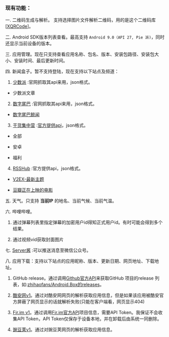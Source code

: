 ### 现有功能：

一. 二维码生成与解析。 支持选择图片文件解析二维码，用的是这个二维码库 [[XQRCode](https://github.com/xuexiangjys/XQRCode)]。

二. Android SDK版本列表查看。最高支持 `Android 9.0（API 27, Pie 派)`，同时还显示当前设备的版本。

三. 应用管理。现在只支持查看应用名称、包名、版本、安装包路径、安装包大小、安装时间、最后更新时间。

四. 新闻盒子。暂不支持登陆，现在支持以下站点及频道：

1. [少数派](https://www.sspai.com/) :官网抓取其api来用，json格式。

- 少数派文章

2. [数字尾巴](http://www.dgtle.com/) :官网抓取其api来用，json格式。

- [数字尾巴鲸闻](http://news.dgtle.com/)

3. [干货集中营](http://gank.io/) :[官方提供api](http://gank.io/api)，json格式。

- 全部

- 安卓

- 福利

4. [RSSHub](https://docs.rsshub.app/) :官方提供api，json格式。

- [V2EX-最新主题](https://www.v2ex.com)

- [豆瓣正在上映的电影](https://movie.douban.com/cinema/nowplaying/guangzhou/)

五. 天气。只支持 **当前IP** 的地名、当前气候、当前气温。

六. 哔哩哔哩。

1. 通过弹幕列表里指定弹幕的加密用户id得知正式用户id。有时可能会得到多个结果。

2. 通过视频vid获取封面图片

七. [Server酱](http://sc.ftqq.com/3.version) :可以推送消息至微信公众号。

八. 应用下载：支持以下站点的应用昵称、版本、更新日期、网页地址、下载地址。

1. GitHub release。通过调用[Github官方API](https://developer.github.com/)来获取GitHub 项目的release 列表，如:[zhihaofans/Android.Box的releases](https://github.com/zhihaofans/Android.Box/releases)。

2. [酷安网v1](https://www.coolapk.com/)。通过对酷安网网页的解析获取应用信息，但是如果该应用被酷安官方屏蔽了网页显示的话就解析失败(只能在客户端看，网页显示404)

3. [Fir.im v1](https://fir.im/)。通过调用[Fir.im官方API](https://fir.im/docs)项目信息，需要API  Token。我保证不会收集API  Token，API  Token仅保存于设备本地，并在卸载后由系统一同删除。

4. [豌豆荚v1](https://www.wandoujia.com/apps)。通过对豌豆荚网页的解析获取应用信息。

